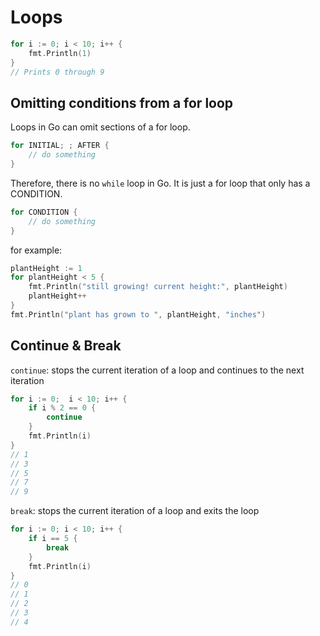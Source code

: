 # Loops

```go
for i := 0; i < 10; i++ {
    fmt.Println(1)
}
// Prints 0 through 9
```

## Omitting conditions from a for loop

Loops in Go can omit sections of a for loop.

```go
for INITIAL; ; AFTER {
    // do something
}
```

Therefore, there is no `while` loop in Go. It is just a for loop that only has a CONDITION.

```go
for CONDITION {
    // do something
}
```

for example:

```go
plantHeight := 1
for plantHeight < 5 {
    fmt.Println("still growing! current height:", plantHeight)
    plantHeight++
}
fmt.Println("plant has grown to ", plantHeight, "inches")
```

## Continue & Break

`continue`: stops the current iteration of a loop and continues to the next iteration

```go
for i := 0;  i < 10; i++ {
    if i % 2 == 0 {
        continue
    }
    fmt.Println(i)
}
// 1
// 3
// 5
// 7
// 9
```

`break`: stops the current iteration of a loop and exits the loop

```go
for i := 0; i < 10; i++ {
    if i == 5 {
        break
    }
    fmt.Println(i)
}
// 0
// 1
// 2
// 3
// 4
```
